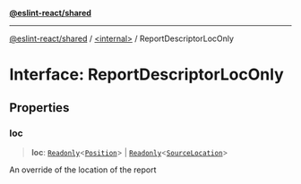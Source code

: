 [**@eslint-react/shared**](../../README.md)

***

[@eslint-react/shared](../../README.md) / [\<internal\>](../README.md) / ReportDescriptorLocOnly

# Interface: ReportDescriptorLocOnly

## Properties

### loc

> **loc**: [`Readonly`](../type-aliases/Readonly.md)\<[`Position`](Position.md)\> \| [`Readonly`](../type-aliases/Readonly.md)\<[`SourceLocation`](SourceLocation.md)\>

An override of the location of the report
